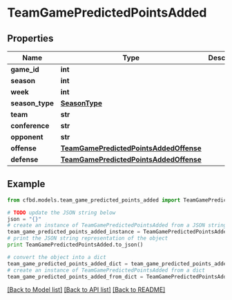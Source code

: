 # TeamGamePredictedPointsAdded


## Properties
Name | Type | Description | Notes
------------ | ------------- | ------------- | -------------
**game_id** | **int** |  | 
**season** | **int** |  | 
**week** | **int** |  | 
**season_type** | [**SeasonType**](SeasonType.md) |  | 
**team** | **str** |  | 
**conference** | **str** |  | 
**opponent** | **str** |  | 
**offense** | [**TeamGamePredictedPointsAddedOffense**](TeamGamePredictedPointsAddedOffense.md) |  | 
**defense** | [**TeamGamePredictedPointsAddedOffense**](TeamGamePredictedPointsAddedOffense.md) |  | 

## Example

```python
from cfbd.models.team_game_predicted_points_added import TeamGamePredictedPointsAdded

# TODO update the JSON string below
json = "{}"
# create an instance of TeamGamePredictedPointsAdded from a JSON string
team_game_predicted_points_added_instance = TeamGamePredictedPointsAdded.from_json(json)
# print the JSON string representation of the object
print TeamGamePredictedPointsAdded.to_json()

# convert the object into a dict
team_game_predicted_points_added_dict = team_game_predicted_points_added_instance.to_dict()
# create an instance of TeamGamePredictedPointsAdded from a dict
team_game_predicted_points_added_from_dict = TeamGamePredictedPointsAdded.from_dict(team_game_predicted_points_added_dict)
```
[[Back to Model list]](../README.md#documentation-for-models) [[Back to API list]](../README.md#documentation-for-api-endpoints) [[Back to README]](../README.md)


